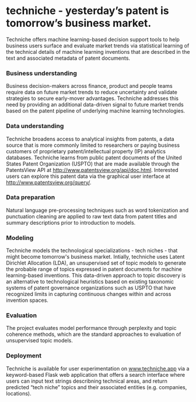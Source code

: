# techniche - yesterday’s patent is tomorrow’s business market. 
Techniche offers machine learning-based decision support tools to help business users surface and evaluate market trends via statistical learning of the technical details of machine learning inventions that are described in the text and associated metadata of patent documents.

### Business understanding
Business decision-makers across finance, product and people teams require data on future market trends to reduce uncertainty and validate strategies to secure early-mover advantages. Techniche addresses this need by providing an additional data-driven signal to future market trends based on the patent pipeline of underlying machine learning technologies.

### Data understanding
Techniche broadens access to analytical insights from patents, a data source that is more commonly limited to researchers or paying business customers of proprietary patent/intellectual property (IP) analytics databases. Techniche learns from public patent documents of the United States Patent Organization (USPTO) that are made available through the PatentsView API at http://www.patentsview.org/api/doc.html. Interested users can explore this patent data via the graphical user interface at http://www.patentsview.org/query/.

### Data preparation
Natural language pre-processing techniques such as word tokenization and punctuation cleaning are applied to raw text data from patent titles and summary descriptions prior to introduction to models.

### Modeling
Techniche models the technological specializations - tech niches - that might become tomorrow's business market. Intially, techniche uses Latent Dirichlet Allocation (LDA), an unsupervised set of topic models to generate the probable range of topics expressed in patent documents for machine learning-based inventions. This data-driven approach to topic discovery is an alternative to technological heuristics based on existing taxonomic systems of patent governance organizations such as USPTO that have recognized limits in capturing continuous changes within and across invention spaces.

### Evaluation
The project evaluates model performance through perplexity and topic coherence methods, which are the standard approaches to evaluation of unsupervised topic models.

### Deployment
Techniche is available for user experimentation on www.techniche.app via a keyword-based Flask web application that offers a search interface where users can input text strings describning technical areas, and return predicted “tech niche” topics and their associated entities (e.g. companies, locations).
